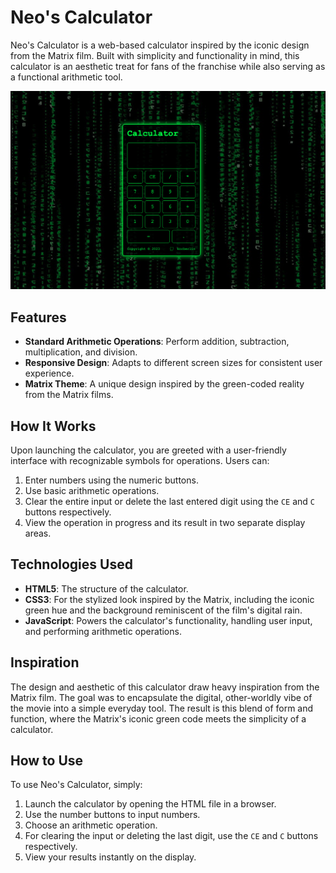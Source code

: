 
# Neo's Calculator

Neo's Calculator is a web-based calculator inspired by the iconic design from the Matrix film. Built with simplicity and functionality in mind, this calculator is an aesthetic treat for fans of the franchise while also serving as a functional arithmetic tool.

![Neo's Calculator](img/Neo's%20Calculator.png)

## Features

- **Standard Arithmetic Operations**: Perform addition, subtraction, multiplication, and division.
- **Responsive Design**: Adapts to different screen sizes for consistent user experience.
- **Matrix Theme**: A unique design inspired by the green-coded reality from the Matrix films.

## How It Works

Upon launching the calculator, you are greeted with a user-friendly interface with recognizable symbols for operations. Users can:

1. Enter numbers using the numeric buttons.
2. Use basic arithmetic operations.
3. Clear the entire input or delete the last entered digit using the `CE` and `C` buttons respectively.
4. View the operation in progress and its result in two separate display areas.

## Technologies Used

- **HTML5**: The structure of the calculator.
- **CSS3**: For the stylized look inspired by the Matrix, including the iconic green hue and the background reminiscent of the film's digital rain.
- **JavaScript**: Powers the calculator's functionality, handling user input, and performing arithmetic operations.

## Inspiration

The design and aesthetic of this calculator draw heavy inspiration from the Matrix film. The goal was to encapsulate the digital, other-worldly vibe of the movie into a simple everyday tool. The result is this blend of form and function, where the Matrix's iconic green code meets the simplicity of a calculator.

## How to Use

To use Neo's Calculator, simply:

1. Launch the calculator by opening the HTML file in a browser.
2. Use the number buttons to input numbers.
3. Choose an arithmetic operation.
4. For clearing the input or deleting the last digit, use the `CE` and `C` buttons respectively.
5. View your results instantly on the display.

